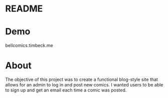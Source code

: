 # README


# Demo

bellcomics.timbeck.me

# About

The objective of this project was to create a functional blog-style site that
allows for an admin to log in and post new comics. I wanted users to be able
to sign up and get an email each time a comic was posted.
